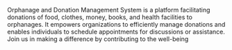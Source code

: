Orphanage and Donation Management System is a platform facilitating donations of food, clothes, money, books, and health facilities to orphanages. It empowers organizations to efficiently manage donations and enables individuals to schedule appointments for discussions or assistance. Join us in making a difference by contributing to the well-being
